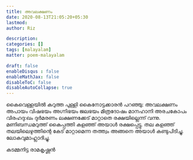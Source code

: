 ```yaml
---
title: അവലക്ഷണം
date: 2020-08-13T21:05:20+05:30
lastmod: 
author: Riz

description: 
categories: []
tags: [malayalam]
matter: poem-malayalam

draft: false
enableDisqus : false
enableMathJax: false
disableToC: false
disableAutoCollapse: true
---
```


കൈവെള്ളയില്‍ കറുത്ത പുള്ളി 
കൈനോട്ടക്കാരന്‍ പറഞ്ഞു:
അവലക്ഷണം അപായം 
വിഷഭയം അഗ്നിഭയം ജലഭയം 
മിത്രദോഷം മാനഹാനി
അരചകോപം വിരഹദു:ഖം ദുര്‍മരണം 
ലക്ഷണക്കേട് മാറ്റാതെ രക്ഷയില്ലെന്ന് വന്നു.
മണിബന്ധമറുത്ത് കൈപ്പത്തി കളഞ്ഞ് 
അയാള്‍ രക്ഷപ്പെട്ടു.
തല കളഞ്ഞ് തലയിലെഴുത്തിന്റെ കേട്
മാറ്റാമെന്ന തത്ത്വം അങ്ങനെ 
അയാള്‍ കണ്ടുപിടിച്ചു. 
ലോകവുമാഹ്ലാദിച്ചു.  

കടമ്മനിട്ട രാമകൃ‌ഷ്ണന്‍ 